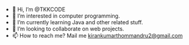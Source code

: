 - 👋 Hi, I’m @TKKCODE
- 👀 I’m interested in computer programming.
- 🌱 I’m currently learning Java and other related stuff.
- 💞️ I’m looking to collaborate on web projects.
- 📫 How to reach me? Mail me kirankumarthommandru2@gmail.com

<!---
TKKCODE/TKKCODE is a ✨ special ✨ repository because its `README.md` (this file) appears on your GitHub profile.
You can click the Preview link to take a look at your changes.
--->

